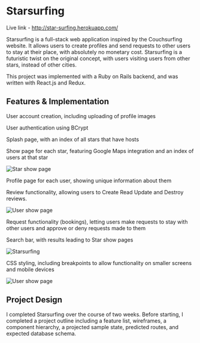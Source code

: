# Starsurfing

Live link - http://star-surfing.herokuapp.com/

Starsurfing is a full-stack web application inspired by the Couchsurfing website. It allows users to create profiles and send requests to other users to stay at their place, with absolutely no monetary cost. Starsurfing is a futuristic twist on the original concept, with users visiting users from other stars, instead of other cities.

This project was implemented with a Ruby on Rails backend, and was written with React.js and Redux.

## Features & Implementation

User account creation, including uploading of profile images

User authentication using BCrypt

Splash page, with an index of all stars that have hosts

Show page for each star, featuring Google Maps integration and an index of users at that star

![Star show page](https://i.imgur.com/nTgmdwD.png)

Profile page for each user, showing unique information about them

Review functionality, allowing users to Create Read Update and Destroy reviews.

![User show page](https://media.giphy.com/media/xUNda8DaXuXfkbjKyQ/giphy.gif)

Request functionality (bookings), letting users make requests to stay with other users and approve or deny requests made to them

Search bar, with results leading to Star show pages

![Starsurfing](https://i.imgur.com/xbweDkF.png)

CSS styling, including breakpoints to allow functionality on smaller screens and mobile devices

![User show page](https://media.giphy.com/media/xUNd9A745MJRlpL9ni/giphy.gif)


## Project Design
I completed Starsurfing over the course of two weeks. Before starting, I completed a project outline including a feature list, wireframes, a component hierarchy, a projected sample state, predicted routes, and expected database schema.
